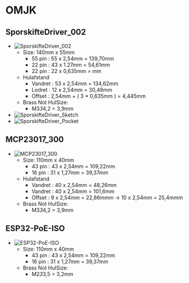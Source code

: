 # OMJK

## SporskifteDriver_002

* ![SporskifteDriver_002](./Image/Skærmbillede%20fra%202025-09-15%2010-54-35.png)
  * Size: 140mm x 55mm
    * 55 pin : 55 x 2,54mm = 139,70mm
    * 22 pin : 43 x 1.27mm =  54,61mm
    * 22 pin : 22 x 0,635mm = mm
  * Hulafstand
    * Vandret : 53 x 2,54mm = 134,62mm
    * Lodret  : 12 x 2,54mm =  30,48mm
    * Offset  : 2,54mm + ( 3 * 0,635mm ) = 4,445mm
  * Brass Not HulSize:
    * M3*3*4,2 = 3,9mm
* ![SporskifteDriver_Sketch](./Image/Skærmbillede%20fra%202025-09-15%2012-57-34.png)
* ![SporskifteDriver_Pocket](./Image/Skærmbillede%20fra%202025-09-15%2012-59-26.png)

## MCP23017_300

* ![MCP23017_300](./Image/Skærmbillede%20fra%202025-09-15%2008-09-46.png)
  * Size: 110mm x 40mm
    * 43 pin : 43 x 2,54mm = 109,22mm
    * 16 pin : 31 x 1,27mm =  39,37mm
  * Hulafstand
    * Vandret : 40 x 2,54mm = 48,26mm
    * Vandret : 40 x 2,54mm = 101,6mm
    * Offset  : 9 x 2,54mm = 22,86mmm -> 10 x 2,54mm = 25,4mmm
  * Brass Not HulSize:
    * M3*3*4,2 = 3,9mm

## ESP32-PoE-ISO

* ![ESP32-PoE-ISO](./Image/Skærmbillede%20fra%202024-08-15%2021-12-50.png)
  * Size: 110mm x 40mm
    * 43 pin : 43 x 2,54mm = 109,22mm
    * 16 pin : 31 x 1,27mm =  39,37mm
  * Brass Not HulSize:
    * M2*3*3,5 = 3,2mm
